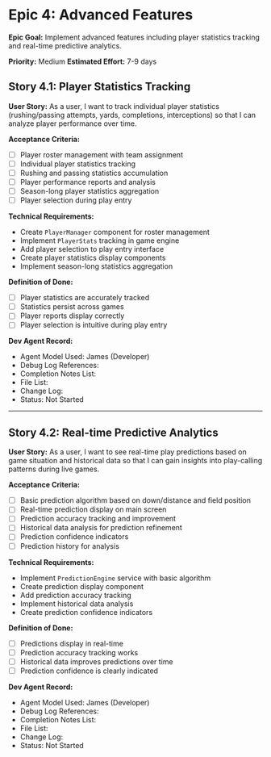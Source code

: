 # Epic 4: Advanced Features

**Epic Goal:** Implement advanced features including player statistics tracking and real-time predictive analytics.

**Priority:** Medium
**Estimated Effort:** 7-9 days

## Story 4.1: Player Statistics Tracking

**User Story:** As a user, I want to track individual player statistics (rushing/passing attempts, yards, completions, interceptions) so that I can analyze player performance over time.

**Acceptance Criteria:**
- [ ] Player roster management with team assignment
- [ ] Individual player statistics tracking
- [ ] Rushing and passing statistics accumulation
- [ ] Player performance reports and analysis
- [ ] Season-long player statistics aggregation
- [ ] Player selection during play entry

**Technical Requirements:**
- Create `PlayerManager` component for roster management
- Implement `PlayerStats` tracking in game engine
- Add player selection to play entry interface
- Create player statistics display components
- Implement season-long statistics aggregation

**Definition of Done:**
- [ ] Player statistics are accurately tracked
- [ ] Statistics persist across games
- [ ] Player reports display correctly
- [ ] Player selection is intuitive during play entry

**Dev Agent Record:**
- Agent Model Used: James (Developer)
- Debug Log References: 
- Completion Notes List:
- File List:
- Change Log:
- Status: Not Started

---

## Story 4.2: Real-time Predictive Analytics

**User Story:** As a user, I want to see real-time play predictions based on game situation and historical data so that I can gain insights into play-calling patterns during live games.

**Acceptance Criteria:**
- [ ] Basic prediction algorithm based on down/distance and field position
- [ ] Real-time prediction display on main screen
- [ ] Prediction accuracy tracking and improvement
- [ ] Historical data analysis for prediction refinement
- [ ] Prediction confidence indicators
- [ ] Prediction history for analysis

**Technical Requirements:**
- Implement `PredictionEngine` service with basic algorithm
- Create prediction display component
- Add prediction accuracy tracking
- Implement historical data analysis
- Create prediction confidence indicators

**Definition of Done:**
- [ ] Predictions display in real-time
- [ ] Prediction accuracy tracking works
- [ ] Historical data improves predictions over time
- [ ] Prediction confidence is clearly indicated

**Dev Agent Record:**
- Agent Model Used: James (Developer)
- Debug Log References: 
- Completion Notes List:
- File List:
- Change Log:
- Status: Not Started 